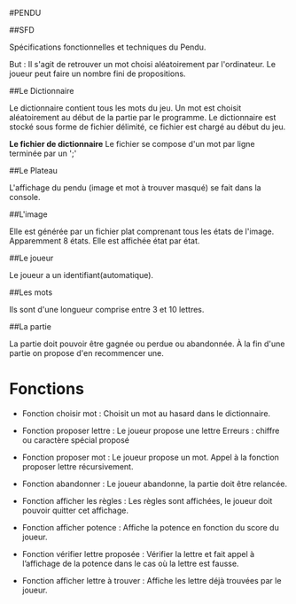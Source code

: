 #PENDU

##SFD

Spécifications fonctionnelles et techniques du Pendu.

But : Il s'agit de retrouver un mot choisi aléatoirement par l'ordinateur. Le joueur peut faire un nombre fini de propositions.

##Le Dictionnaire

Le dictionnaire contient tous les mots du jeu. Un mot est choisit aléatoirement au début de la partie par le programme.
Le dictionnaire est stocké sous forme de fichier délimité, ce fichier est chargé au début du jeu.

**Le fichier de dictionnaire**
Le fichier se compose d'un mot par ligne terminée par un ';'

##Le Plateau

L'affichage du pendu (image et mot à trouver masqué) se fait dans la console.

##L'image

Elle est générée par un fichier plat comprenant tous les états de l'image. Apparemment 8 états.
Elle est affichée état par état.

##Le joueur

Le joueur a un identifiant(automatique). 

##Les mots

Ils sont d'une longueur comprise entre 3 et 10 lettres.

##La partie

La partie doit pouvoir être gagnée ou perdue ou abandonnée. À la fin d'une partie on propose d'en recommencer une. 


# Fonctions

* Fonction choisir mot :
Choisit un mot au hasard dans le dictionnaire.

* Fonction proposer lettre :
Le joueur propose une lettre
Erreurs : chiffre ou caractère spécial proposé 

* Fonction proposer mot :
 Le joueur propose un mot. Appel à la fonction proposer lettre récursivement.

* Fonction abandonner :
Le joueur abandonne, la partie doit être relancée.

* Fonction afficher les règles :
Les règles sont affichées, le joueur doit pouvoir quitter cet affichage.

* Fonction afficher potence :
Affiche la potence en fonction du score du joueur.

* Fonction vérifier lettre proposée :
Vérifier la lettre et fait appel à l’affichage de la potence dans le cas où la lettre est fausse.

* Fonction afficher lettre à trouver :
Affiche les lettre déjà trouvées par le joueur.


